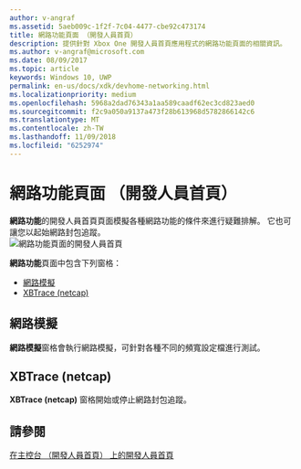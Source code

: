 ```yaml
---
author: v-angraf
ms.assetid: 5aeb009c-1f2f-7c04-4477-cbe92c473174
title: 網路功能頁面 （開發人員首頁）
description: 提供針對 Xbox One 開發人員首頁應用程式的網路功能頁面的相關資訊。
ms.author: v-angraf@microsoft.com
ms.date: 08/09/2017
ms.topic: article
keywords: Windows 10, UWP
permalink: en-us/docs/xdk/devhome-networking.html
ms.localizationpriority: medium
ms.openlocfilehash: 5968a2dad76343a1aa589caadf62ec3cd823aed0
ms.sourcegitcommit: f2c9a050a9137a473f28b613968d5782866142c6
ms.translationtype: MT
ms.contentlocale: zh-TW
ms.lasthandoff: 11/09/2018
ms.locfileid: "6252974"
---
```

# <a name="networking-page-dev-home"></a>網路功能頁面 （開發人員首頁）
   
  
**網路功能**的開發人員首頁頁面模擬各種網路功能的條件來進行疑難排解。 它也可讓您以起始網路封包追蹤。   
 ![網路功能頁面的開發人員首頁](images/devhome_networking.png)   
  
**網路功能**頁面中包含下列窗格：   
 
   *  [網路模擬](#ID4EEB)  
   *  [XBTrace (netcap)](#ID4EOB)  

 
<a id="ID4EEB"></a>

   

## <a name="network-simulation"></a>網路模擬  
   
  
**網路模擬**窗格會執行網路模擬，可針對各種不同的頻寬設定檔進行測試。   
  
<a id="ID4EOB"></a>

   

## <a name="xbtrace-netcap"></a>XBTrace (netcap)  
   
  
**XBTrace (netcap)** 窗格開始或停止網路封包追蹤。   
  
<a id="ID4E2B"></a>

   

## <a name="see-also"></a>請參閱  
 [在主控台 （開發人員首頁） 上的開發人員首頁](dev-home.md)

  